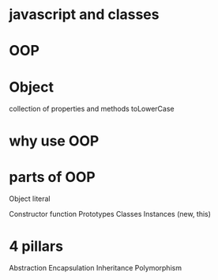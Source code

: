 # javascript and classes


# OOP

# Object

collection of properties and methods
toLowerCase

# why use OOP

# parts of OOP

Object literal

Constructor function
Prototypes
Classes
Instances (new, this)

# 4 pillars
Abstraction Encapsulation Inheritance Polymorphism